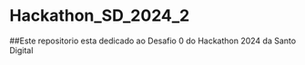 # Hackathon_SD_2024_2

##Este repositorio esta dedicado ao Desafio 0 do Hackathon 2024 da Santo Digital
